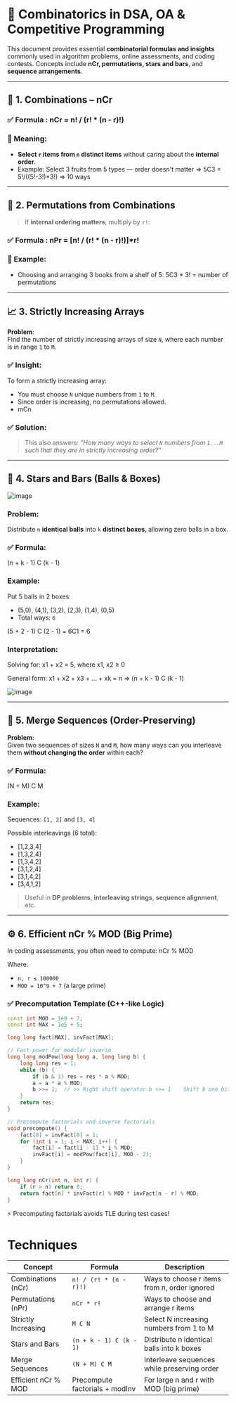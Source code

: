 # 📘 Combinatorics in DSA, OA & Competitive Programming

This document provides essential **combinatorial formulas and insights** commonly used in algorithm problems, online assessments, and coding contests. Concepts include **nCr, permutations, stars and bars**, and **sequence arrangements**.

---

## 🔢 1. Combinations – nCr

### ✅ Formula :  nCr = n! / (r! * (n - r)!)

### 📌 Meaning:
- **Select `r` items from `n` distinct items** without caring about the **internal order**.
- Example: Select 3 fruits from 5 types — order doesn't matter => 5C3 = 5!/((5!-3!)*3!) => 10 ways

---

## 🔁 2. Permutations from Combinations

> If **internal ordering matters**, multiply by `r!`:
### ✅ Formula :  nPr = [n! / (r! * (n - r)!)]*r!

### 📌 Example:
- Choosing and arranging 3 books from a shelf of 5: 5C3 * 3! = number of permutations


---

## 📈 3. Strictly Increasing Arrays

**Problem**:  
Find the number of strictly increasing arrays of size `N`, where each number is in range `1` to `M`.

### ✅ Insight:
To form a strictly increasing array:
- You must choose `N` unique numbers from `1` to `M`.
- Since order is increasing, no permutations allowed.
- mCn

### ✅ Solution:

> This also answers: *"How many ways to select `N` numbers from `1...M` such that they are in strictly increasing order?"*

---

## 🎯 4. Stars and Bars (Balls & Boxes)


![image](https://github.com/user-attachments/assets/0fbb17bc-9070-416b-af87-2f4de113eb04)

### Problem:
Distribute `n` **identical balls** into `k` **distinct boxes**, allowing zero balls in a box.

### ✅ Formula:
(n + k - 1) C (k - 1)

### Example:
Put 5 balls in 2 boxes:
- (5,0), (4,1), (3,2), (2,3), (1,4), (0,5)
- Total ways: `6`

(5 + 2 - 1) C (2 - 1) = 6C1 = 6

### Interpretation:
Solving for:
x1 + x2 = 5, where x1, x2 ≥ 0

General form:
x1 + x2 + x3 + ... + xk = n
=> (n + k - 1) C (k - 1)

![image](https://github.com/user-attachments/assets/5d50698e-4777-44e8-8711-6314e4b168a0)


---

## 🔗 5. Merge Sequences (Order-Preserving)

**Problem**:  
Given two sequences of sizes `N` and `M`, how many ways can you interleave them **without changing the order** within each?

### ✅ Formula:
(N + M) C M

### Example:
Sequences: `[1, 2]` and `[3, 4]`

Possible interleavings (6 total):
- [1,2,3,4]
- [1,3,2,4]
- [1,3,4,2]
- [3,1,2,4]
- [3,1,4,2]
- [3,4,1,2]

> Useful in **DP problems**, **interleaving strings**, **sequence alignment**, etc.

---

## ⚙️ 6. Efficient nCr % MOD (Big Prime)

In coding assessments, you often need to compute:
nCr % MOD

Where:
- `n, r ≤ 100000`
- `MOD = 10^9 + 7` (a large prime)

### ✅ Precomputation Template (C++-like Logic)

```cpp
const int MOD = 1e9 + 7;
const int MAX = 1e5 + 5;

long long fact[MAX], invFact[MAX];

// Fast power for modular inverse
long long modPow(long long a, long long b) {
    long long res = 1;
    while (b) {
        if (b & 1) res = res * a % MOD;
        a = a * a % MOD;
        b >>= 1;  // >>	Right shift operator b >>= 1	Shift b one bit to the right like d =  d/2
    }
    return res;
}

// Precompute factorials and inverse factorials
void precompute() {
    fact[0] = invFact[0] = 1;
    for (int i = 1; i < MAX; i++) {
        fact[i] = fact[i - 1] * i % MOD;
        invFact[i] = modPow(fact[i], MOD - 2);
    }
}

long long nCr(int n, int r) {
    if (r > n) return 0;
    return fact[n] * invFact[r] % MOD * invFact[n - r] % MOD;
}
```
⚡ Precomputing factorials avoids TLE during test cases!

# Techniques
| Concept             | Formula                        | Description                                  |
| ------------------- | ------------------------------ | -------------------------------------------- |
| Combinations (nCr)  | `n! / (r! * (n - r)!)`         | Ways to choose r items from n, order ignored |
| Permutations (nPr)  | `nCr * r!`                     | Ways to choose and arrange r items           |
| Strictly Increasing | `M C N`                        | Select N increasing numbers from 1 to M      |
| Stars and Bars      | `(n + k - 1) C (k - 1)`        | Distribute n identical balls into k boxes    |
| Merge Sequences     | `(N + M) C M`                  | Interleave sequences while preserving order  |
| Efficient nCr % MOD | Precompute factorials + modInv | For large n and r with MOD (big prime)       |

